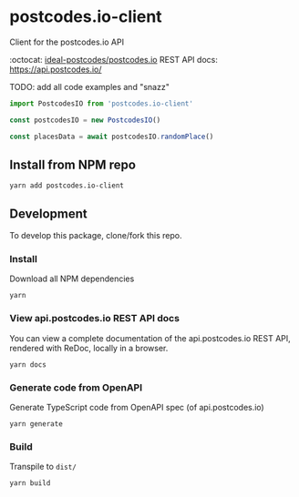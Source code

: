 # postcodes.io-client
Client for the postcodes.io API

:octocat: [ideal-postcodes/postcodes.io](https://github.com/ideal-postcodes/postcodes.io)
REST API docs: https://api.postcodes.io/

TODO: add all code examples and "snazz"

```typescript
import PostcodesIO from 'postcodes.io-client'

const postcodesIO = new PostcodesIO()

const placesData = await postcodesIO.randomPlace()
```

## Install from NPM repo

```
yarn add postcodes.io-client
```

## Development

To develop this package, clone/fork this repo.

### Install

Download all NPM dependencies

```
yarn
```

### View api.postcodes.io REST API docs

You can view a complete documentation of the api.postcodes.io REST API, rendered with ReDoc, locally in a browser.

```
yarn docs
```

### Generate code from OpenAPI

Generate TypeScript code from OpenAPI spec (of api.postcodes.io)

```
yarn generate
```

### Build

Transpile to `dist/`

```
yarn build
```